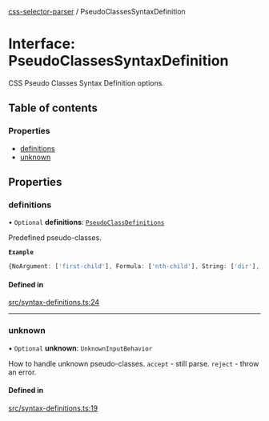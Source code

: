 [css-selector-parser](../README.md) / PseudoClassesSyntaxDefinition

# Interface: PseudoClassesSyntaxDefinition

CSS Pseudo Classes Syntax Definition options.

## Table of contents

### Properties

- [definitions](PseudoClassesSyntaxDefinition.md#definitions)
- [unknown](PseudoClassesSyntaxDefinition.md#unknown)

## Properties

### definitions

• `Optional` **definitions**: [`PseudoClassDefinitions`](../README.md#pseudoclassdefinitions)

Predefined pseudo-classes.

**`Example`**

```ts
{NoArgument: ['first-child'], Formula: ['nth-child'], String: ['dir'], Selector: ['not']}
```

#### Defined in

[src/syntax-definitions.ts:24](https://github.com/mdevils/css-selector-parser/blob/f7b90ac/src/syntax-definitions.ts#L24)

___

### unknown

• `Optional` **unknown**: `UnknownInputBehavior`

How to handle unknown pseudo-classes.
`accept` - still parse.
`reject` - throw an error.

#### Defined in

[src/syntax-definitions.ts:19](https://github.com/mdevils/css-selector-parser/blob/f7b90ac/src/syntax-definitions.ts#L19)
